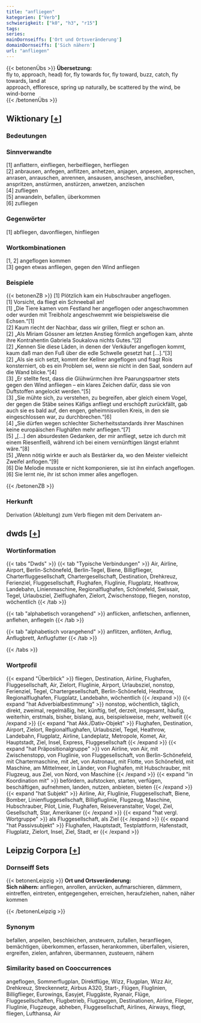 ```yaml
---
title: "anfliegen"
kategorien: ["Verb"]
schwierigkeit: ["k0", "h3", "r15"]
tags:
series:
mainDornseiffs: ['Ort und Ortsveränderung']
domainDornseiffs: ['Sich nähern']
url: "anfliegen"
---
```


{{< betonenÜbs >}}
**Übersetzung:**  
fly to, approach, head) for, fly towards for, fly toward, buzz, catch, fly towards, land  at  
approach, effloresce, spring up naturally, be scattered by the wind, be wind-borne  
{{< /betonenÜbs >}}

## Wiktionary [[+](https://de.wiktionary.org/wiki/anfliegen)]

### Bedeutungen

### Sinnverwandte
[1] anflattern, einfliegen, herbeifliegen, herfliegen  
[2] anbrausen, anfegen, anflitzen, anhetzen, anjagen, anpesen, anpreschen, anrasen, anrauschen, anrennen, ansausen, anschesen, anschießen, anspritzen, anstürmen, anstürzen, anwetzen, anzischen  
[4] zufliegen  
[5] anwandeln, befallen, überkommen  
[6] zufliegen  

### Gegenwörter
[1] abfliegen, davonfliegen, hinfliegen  

### Wortkombinationen
[1, 2] angeflogen kommen  
[3] gegen etwas anfliegen, gegen den Wind anfliegen  

### Beispiele
{{< betonenZB >}}
[1] Plötzlich kam ein Hubschrauber angeflogen.  
[1] Vorsicht, da fliegt ein Schneeball an!  
[1] „Die Tiere kamen vom Festland her angeflogen oder angeschwommen oder wurden mit Treibholz angeschwemmt wie beispielsweise die Echsen.“[1]  
[2] Kaum riecht der Nachbar, dass wir grillen, fliegt er schon an.  
[2] „Als Miriam Gössner am letzten Anstieg förmlich angeflogen kam, ahnte ihre Kontrahentin Gabriela Soukalova nichts Gutes.“[2]  
[2] „Kennen Sie diese Läden, in denen der Verkäufer angeflogen kommt, kaum daß man den Fuß über die edle Schwelle gesetzt hat […].“[3]  
[2] „Als sie sich setzt, kommt der Kellner angeflogen und fragt Rois konsterniert, ob es ein Problem sei, wenn sie nicht in den Saal, sondern auf die Wand blicke.“[4]  
[3] „Er stellte fest, dass die Glühwürmchen ihre Paarungspartner stets gegen den Wind anfliegen – ein klares Zeichen dafür, dass sie von Duftstoffen angelockt werden.“[5]  
[3] „Sie mühte sich, zu verstehen, zu begreifen, aber gleich einem Vogel, der gegen die Stäbe seines Käfigs anfliegt und erschöpft zurückfällt, gab auch sie es bald auf, den engen, geheimnisvollen Kreis, in den sie eingeschlossen war, zu durchbrechen.“[6]  
[4] „Sie dürfen wegen schlechter Sicherheitsstandards ihrer Maschinen keine europäischen Flughäfen mehr anfliegen.“[7]  
[5] „[…] den absurdesten Gedanken, der mir anfliegt, setze ich durch mit einem Riesenfleiß, während ich bei einem vernünftigen längst erlahmt wäre.“[8]  
[5] „Wenn nötig wirkte er auch als Bestärker da, wo den Meister vielleicht Zweifel anflogen.“[9]  
[6] Die Melodie musste er nicht komponieren, sie ist ihn einfach angeflogen.  
[6] Sie lernt nie, ihr ist schon immer alles angeflogen.  

{{< /betonenZB >}}
### Herkunft
Derivation (Ableitung) zum Verb fliegen mit dem Derivatem an-  



## dwds [[+](https://www.dwds.de/wb/anfliegen)]

### Wortinformation
{{< tabs "Dwds" >}}
{{< tab "Typische Verbindungen" >}}
Air, Airline, Airport, Berlin-Schönefeld, Berlin-Tegel, Biene, Billigflieger, Charterfluggesellschaft, Chartergesellschaft, Destination, Drehkreuz, Ferienziel, Fluggesellschaft, Flughafen, Fluglinie, Flugplatz, Heathrow, Landebahn, Linienmaschine, Regionalflughafen, Schönefeld, Swissair, Tegel, Urlaubsziel, Zielflughafen, Zielort, Zwischenstopp, fliegen, nonstop, wöchentlich
{{< /tab >}}

{{< tab "alphabetisch vorangehend" >}}
anflicken, anfletschen, anflennen, anflehen, anflegeln
{{< /tab >}}

{{< tab "alphabetisch vorangehend" >}}
anflitzen, anflöten, Anflug, Anflugbrett, Anflugfutter
{{< /tab >}}

{{< /tabs >}}

### Wortprofil
{{< expand "Überblick" >}} fliegen, Destination, Airline, Flughafen, Fluggesellschaft, Air, Zielort, Fluglinie, Airport, Urlaubsziel, nonstop, Ferienziel, Tegel, Chartergesellschaft, Berlin-Schönefeld, Heathrow, Regionalflughafen, Flugplatz, Landebahn, wöchentlich {{< /expand >}}
{{< expand "hat Adverbialbestimmung" >}} nonstop, wöchentlich, täglich, direkt, zweimal, regelmäßig, her, künftig, tief, derzeit, insgesamt, häufig, weiterhin, erstmals, bisher, bislang, aus, beispielsweise, mehr, weltweit {{< /expand >}}
{{< expand "hat Akk./Dativ-Objekt" >}} Flughafen, Destination, Airport, Zielort, Regionalflughafen, Urlaubsziel, Tegel, Heathrow, Landebahn, Flugplatz, Airline, Landeplatz, Metropole, Komet, Air, Hauptstadt, Ziel, Insel, Express, Fluggesellschaft {{< /expand >}}
{{< expand "hat Präpositionalgruppe" >}} von Airline, von Air, mit Zwischenstopp, von Fluglinie, von Fluggesellschaft, von Berlin-Schönefeld, mit Chartermaschine, mit Jet, von Astronaut, mit Flotte, von Schönefeld, mit Maschine, am Mittelmeer, in Länder, von Flughafen, mit Hubschrauber, mit Flugzeug, aus Ziel, von Nord, von Maschine {{< /expand >}}
{{< expand "in Koordination mit" >}} befördern, aufstocken, starten, verfügen, beschäftigen, aufnehmen, landen, nutzen, anbieten, bieten {{< /expand >}}
{{< expand "hat Subjekt" >}} Airline, Air, Fluglinie, Fluggesellschaft, Biene, Bomber, Linienfluggesellschaft, Billigfluglinie, Flugzeug, Maschine, Hubschrauber, Pilot, Linie, Flughafen, Reiseveranstalter, Vogel, Ziel, Gesellschaft, Star, Amerikaner {{< /expand >}}
{{< expand "hat vergl. Wortgruppe" >}} als Fluggesellschaft, als Ziel {{< /expand >}}
{{< expand "hat Passivsubjekt" >}} Flughafen, Hauptstadt, Testplattform, Hafenstadt, Flugplatz, Zielort, Insel, Ziel, Stadt, er {{< /expand >}}

## Leipzig Corpora [[+](https://corpora.uni-leipzig.de/en/res?word=anfliegen&corpusId=deu_newscrawl-public_2018)]

### Dornseiff Sets
{{< betonenLeipzig >}}
**Ort und Ortsveränderung:**  
**Sich nähern:** anfliegen, anrollen, anrücken, aufmarschieren, dämmern, eintreffen, eintreten, entgegengehen, erreichen, heraufziehen, nahen, näher kommen  

{{< /betonenLeipzig >}}

### Synonym
befallen, anpeilen, beschleichen, ansteuern, zufallen, heranfliegen, bemächtigen, überkommen, erfassen, herankommen, überfallen, visieren, ergreifen, zielen, anfahren, übermannen, zusteuern, nähern


### Similarity based on Cooccurrences
angeflogen, Sommerflugplan, Direktflüge, Wizz, Flugplan, Wizz Air, Drehkreuz, Streckennetz, Airbus A320, Start-, Flügen, Fluglinien, Billigflieger, Eurowings, Easyjet, Fluggäste, Ryanair, Flüge, Fluggesellschaften, Flugbetrieb, Flugzeugen, Destinationen, Airline, Flieger, Fluglinie, Flugzeuge, abheben, Fluggesellschaft, Airlines, Airways, fliegt, fliegen, Lufthansa, Air

